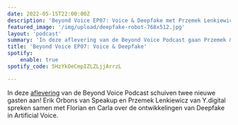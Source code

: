 ```yaml
---
date: 2022-05-15T22:00:00Z
description: 'Beyond Voice EP07: Voice & Deepfake met Przemek Lenkiewicz en Erik Orbons'
featured_image: '/img/upload/deepfake-robot-768x512.jpg'
layout: 'podcast'
summary: 'In deze aflevering van de Beyond Voice Podcast gaan Przemek & Erik in op Voice & Deepfakes.'
title: 'Beyond Voice EP07: Voice & Deepfake'
spotify:
    enable: true
spotify_code: 5HzYkOeCmpIZLZLjjArrzL

---
```

In deze [aflevering](https://beyondvoice.fm/podcast/beyond-voice-ep07-voice-deepfake-met-przemek-lenkiewicz-en-erik-orbons/) van de Beyond Voice Podcast schuiven twee nieuwe gasten aan! Erik Orbons van Speakup en Przemek Lenkiewicz van Y.digital spreken samen met Florian en Carla over de ontwikkelingen van Deepfake in Artificial Voice.